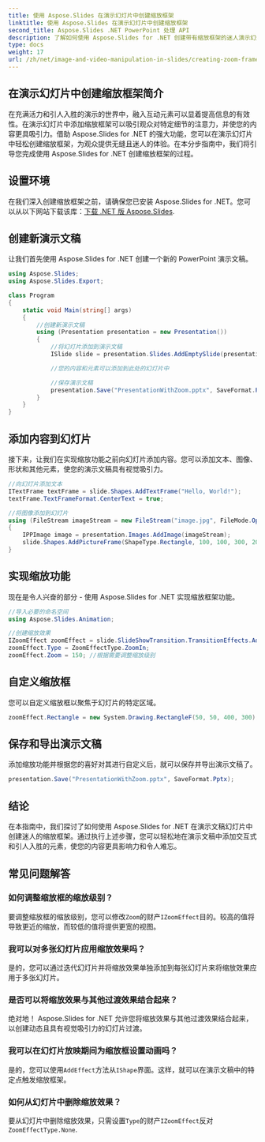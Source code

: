 ```yaml
---
title: 使用 Aspose.Slides 在演示幻灯片中创建缩放框架
linktitle: 使用 Aspose.Slides 在演示幻灯片中创建缩放框架
second_title: Aspose.Slides .NET PowerPoint 处理 API
description: 了解如何使用 Aspose.Slides for .NET 创建带有缩放框架的迷人演示幻灯片。按照我们包含完整源代码的分步指南来添加交互式缩放效果、自定义框架并增强您的演示文稿。
type: docs
weight: 17
url: /zh/net/image-and-video-manipulation-in-slides/creating-zoom-frame/
---
```


## 在演示幻灯片中创建缩放框架简介

在充满活力和引人入胜的演示的世界中，融入互动元素可以显着提高信息的有效性。在演示幻灯片中添加缩放框架可以吸引观众对特定细节的注意力，并使您的内容更具吸引力。借助 Aspose.Slides for .NET 的强大功能，您可以在演示幻灯片中轻松创建缩放框架，为观众提供无缝且迷人的体验。在本分步指南中，我们将引导您完成使用 Aspose.Slides for .NET 创建缩放框架的过程。

## 设置环境

在我们深入创建缩放框架之前，请确保您已安装 Aspose.Slides for .NET。您可以从以下网站下载该库：[下载 .NET 版 Aspose.Slides](https://releases.aspose.com/slides/net/).

## 创建新演示文稿

让我们首先使用 Aspose.Slides for .NET 创建一个新的 PowerPoint 演示文稿。

```csharp
using Aspose.Slides;
using Aspose.Slides.Export;

class Program
{
    static void Main(string[] args)
    {
        //创建新演示文稿
        using (Presentation presentation = new Presentation())
        {
            //将幻灯片添加到演示文稿
            ISlide slide = presentation.Slides.AddEmptySlide(presentation.LayoutSlides[0]);

            //您的内容和元素可以添加到此处的幻灯片中

            //保存演示文稿
            presentation.Save("PresentationWithZoom.pptx", SaveFormat.Pptx);
        }
    }
}
```

## 添加内容到幻灯片

接下来，让我们在实现缩放功能之前向幻灯片添加内容。您可以添加文本、图像、形状和其他元素，使您的演示文稿具有视觉吸引力。

```csharp
//向幻灯片添加文本
ITextFrame textFrame = slide.Shapes.AddTextFrame("Hello, World!");
textFrame.TextFrameFormat.CenterText = true;

//将图像添加到幻灯片
using (FileStream imageStream = new FileStream("image.jpg", FileMode.Open))
{
    IPPImage image = presentation.Images.AddImage(imageStream);
    slide.Shapes.AddPictureFrame(ShapeType.Rectangle, 100, 100, 300, 200, image);
}
```

## 实现缩放功能

现在是令人兴奋的部分 - 使用 Aspose.Slides for .NET 实现缩放框架功能。

```csharp
//导入必要的命名空间
using Aspose.Slides.Animation;

//创建缩放效果
IZoomEffect zoomEffect = slide.SlideShowTransition.TransitionEffects.AddZoomEffect();
zoomEffect.Type = ZoomEffectType.ZoomIn;
zoomEffect.Zoom = 150; //根据需要调整缩放级别
```

## 自定义缩放框

您可以自定义缩放框以聚焦于幻灯片的特定区域。

```csharp
zoomEffect.Rectangle = new System.Drawing.RectangleF(50, 50, 400, 300); //定义要缩放的区域
```

## 保存和导出演示文稿

添加缩放功能并根据您的喜好对其进行自定义后，就可以保存并导出演示文稿了。

```csharp
presentation.Save("PresentationWithZoom.pptx", SaveFormat.Pptx);
```

## 结论

在本指南中，我们探讨了如何使用 Aspose.Slides for .NET 在演示文稿幻灯片中创建迷人的缩放框架。通过执行上述步骤，您可以轻松地在演示文稿中添加交互式和引人入胜的元素，使您的内容更具影响力和令人难忘。

## 常见问题解答

### 如何调整缩放框的缩放级别？

要调整缩放框的缩放级别，您可以修改`Zoom`的财产`IZoomEffect`目的。较高的值将导致更近的缩放，而较低的值将提供更宽的视图。

### 我可以对多张幻灯片应用缩放效果吗？

是的，您可以通过迭代幻灯片并将缩放效果单独添加到每张幻灯片来将缩放效果应用于多张幻灯片。

### 是否可以将缩放效果与其他过渡效果结合起来？

绝对地！ Aspose.Slides for .NET 允许您将缩放效果与其他过渡效果结合起来，以创建动态且具有视觉吸引力的幻灯片过渡。

### 我可以在幻灯片放映期间为缩放框设置动画吗？

是的，您可以使用`AddEffect`方法从`IShape`界面。这样，就可以在演示文稿中的特定点触发缩放框架。

### 如何从幻灯片中删除缩放效果？

要从幻灯片中删除缩放效果，只需设置`Type`的财产`IZoomEffect`反对`ZoomEffectType.None`.